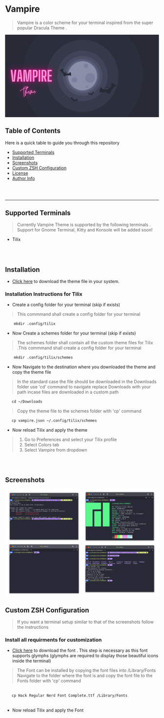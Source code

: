 # Vampire 
> Vampire is a color scheme for your terminal inspired from the super popular Dracula Theme . 

![Project Banner](./Images/Banner.png)

## Table of Contents
Here is a quick table to guide you through this repository

- [Supported Terminals](#Supported-Terminals)
- [Installation](#Installation)
- [Screenshots](#Screenshots)
- [Custom ZSH Configuration](#Custom-ZSH-Configuration)
- [License](#license)
- [Author Info](#author-info)

<br>
<br/>

---
## Supported Terminals 
> Currently Vampire Theme is supported by the following terminals . Support for Gnome Terminal, Kitty and Konsole will be added soon!
* Tilix

<br>
<br/>

## Installation
<p>
  
* [Click here](https://github.com/BiswasJishnu/Vampire-Terminal-Theme/releases/download/v0.1/Vampire.json) to download the theme file in your system.
<p/>

### Installation Instructions for Tilix

*  Create a config folder for your terminal (skip if exists)
> This commmand shall create a config folder for your terminal 
```html
    mkdir .config/tilix
```
* Now Create a schemes  folder for your terminal (skip if exists)
> The schemes folder shall contain all the custom theme files for Tilix .This commmand shall create a config folder for your terminal 
```html
    mkdir .config/tilix/schemes
```
* Now Navigate to the destination where you downloaded the theme and copy the theme file
> In the standard case the file should be downloaded in the Downloads folder use 'cd' command to navigate replace Downloads with your path incase files are downloaded in a custom path
```html
   cd ~/Downloads
```
> Copy the theme file to the schemes folder with 'cp' command
```html
   cp vampire.json ~/.config/tilix/schemes
```
* Now reload Tilix and apply the theme

>1. Go to Preferences and select your Tilix profile
>2. Select Colors tab
>3. Select Vampire from dropdown

<br>
<br/>

## Screenshots

![Screenshot-1](./Images/collage.png)

## Custom ZSH Configuration

>If you want a terminal setup similar to that of the screenshots follow the instructions

### Install all requirments for customization

* [Click here](https://github.com/BiswasJishnu/Vampire-Terminal-Theme/releases/download/v0.2/Hack.Regular.Nerd.Font.Complete.ttf ) to download the font . This step is   necessary as this font supports glymphs (glymphs are required to display those beautiful icons inside the terminal)
> The Font can be installed by copying the font files into /Library/Fonts
Navigate to the folder where the font is and copy the font file to the Fonts folder with 'cp' command
```html
   
   cp Hack Regular Nerd Font Complete.ttf /Library/Fonts
    
```
* Now reload Tilix and apply the Font

